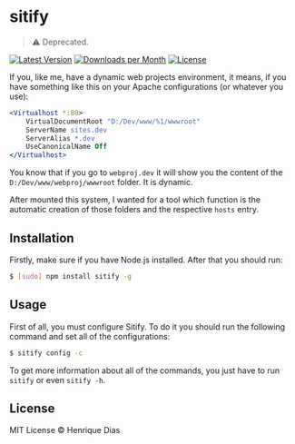 # sitify

> ⚠️ Deprecated.

[![Latest Version](https://img.shields.io/npm/v/sitify.svg?style=flat-square)](https://www.npmjs.com/package/sitify) 
[![Downloads per Month](https://img.shields.io/npm/dm/sitify.svg?style=flat-square)](https://www.npmjs.com/package/sitify)
[![License](https://img.shields.io/npm/l/sitify.svg?style=flat-square)](http://opensource.org/licenses/MIT)

If you, like me, have a dynamic web projects environment, it means, if you have something like this on your Apache configurations (or whatever you use):

```Apache
<Virtualhost *:80>
    VirtualDocumentRoot "D:/Dev/www/%1/wwwroot"
    ServerName sites.dev
    ServerAlias *.dev
    UseCanonicalName Off
</Virtualhost>
```

You know that if you go to ```webproj.dev``` it will show you the content of the ```D:/Dev/www/webproj/wwwroot``` folder. It is dynamic.

After mounted this system, I wanted for a tool which function is the automatic creation of those folders and the respective ```hosts``` entry.

## Installation

Firstly, make sure if you have Node.js installed. After that you should run:

```bash
$ [sudo] npm install sitify -g
```

## Usage

First of all, you must configure Sitify. To do it you should run the following command and set all of the configurations:

```bash
$ sitify config -c
```

To get more information about all of the commands, you just have to run ```sitify``` or even ```sitify -h```.

## License

MIT License © Henrique Dias
